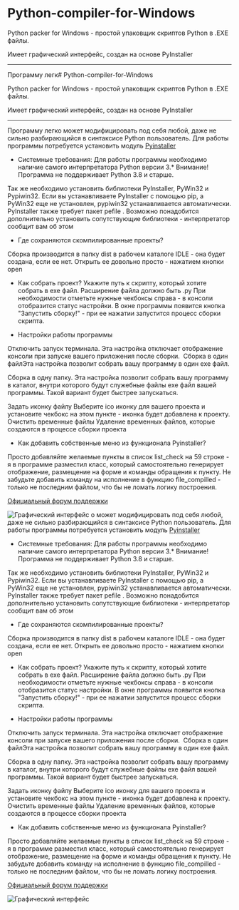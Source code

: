 # Python-compiler-for-Windows

Python packer for Windows - простой упаковщик скриптов Python в .EXE файлы.

Имеет графический интерфейс, создан на основе PyInstaller
***
Программу легк# Python-compiler-for-Windows

Python packer for Windows - простой упаковщик скриптов Python в .EXE файлы.

Имеет графический интерфейс, создан на основе PyInstaller
***
Программу легко может модифицировать под себя любой, даже не сильно разбирающийся в синтаксисе Python пользователь.
Для работы программы потребуется установить модуль [Pyinstaller](https://pypi.org/project/PyInstaller/)

* Системные требования:
Для работы программы необходимо наличие самого интерпретатора Python версии 3.*
Внимание! Программа не поддерживает Python 3.8 и старше.

Так же необходимо установить библиотеки PyInstaller, PyWin32 и Pypiwin32. 
Если вы устанавливаете PyInstaller с помощью pip, а PyWin32 еще не установлен, pypiwin32 устанавливается автоматически.
PyInstaller также требует пакет pefile .
Возможно понадобится дополнительно установить сопутствующие библиотеки - интерпретатор сообщит вам об этом

* Где сохраняются скомпилированные проекты?

Сборка производится в папку dist в рабочем каталоге IDLE - она будет создана, если ее нет.​
Открыть ее довольно просто - нажатием кнопки open​
​
* Как собрать проект?
Укажите путь к скрипту, который хотите собрать в exe файл.
Расширение файла должно быть .py
При необходимости отметьте нужные чекбоксы справа - в консоли отобразится статус настройки.
В окне программы появится кнопка "Запустить сборку!" - при ее нажатии запустится процесс сборки скрипта.

* Настройки работы программы

Отключить запуск терминала.​
Эта настройка отключает отображение консоли при запуске вашего приложения после сборки.
​
Сборка в один файл​
Эта настройка позволит собрать вашу программу в один exe файл​.

Сборка в одну папку.​
Эта настройка позволит собрать вашу программу в каталог, внутри которого будут служебные файлы exe файл вашей программы​.
Такой вариант будет быстрее запускаться.

Задать иконку файлу
Выберите ico иконку для вашего проекта и установите чекбокс на этом пункте - иконка будет добавлена к проекту.
​
Очистить временные файлы​
Удаление временных файлов, которые создаются в процессе сборки проекта​

* Как добавить собственные меню из функционала Pyinstaller?

Просто добавляйте желаемые пункты в список list_check на 59 строке - я в программе разместил класс, который самостоятельно генерирует отображение, размещение на форме и команды обращения к пункту.
Не забудьте добавить команду на исполнение в функцию file_compilled - только не последним файлом, что бы не ломать логику построения.


[Официальный форум поддержки](https://safezone.cc/threads/python-exe-compiller-programma-dlja-kompiljacii-skriptov-python-v-exe-fajly.34032/#post-278301)

![Графический интерфейс](https://safezone.cc/attachments/1575478644727-png.48058/)
о может модифицировать под себя любой, даже не сильно разбирающийся в синтаксисе Python пользователь.
Для работы программы потребуется установить модуль [Pyinstaller](https://pypi.org/project/PyInstaller/)

* Системные требования:
Для работы программы необходимо наличие самого интерпретатора Python версии 3.*
Внимание! Программа не поддерживает Python 3.8 и старше.

Так же необходимо установить библиотеки PyInstaller, PyWin32 и Pypiwin32. 
Если вы устанавливаете PyInstaller с помощью pip, а PyWin32 еще не установлен, pypiwin32 устанавливается автоматически.
PyInstaller также требует пакет pefile .
Возможно понадобится дополнительно установить сопутствующие библиотеки - интерпретатор сообщит вам об этом

* Где сохраняются скомпилированные проекты?

Сборка производится в папку dist в рабочем каталоге IDLE - она будет создана, если ее нет.​
Открыть ее довольно просто - нажатием кнопки open​
​
* Как собрать проект?
Укажите путь к скрипту, который хотите собрать в exe файл.
Расширение файла должно быть .py
При необходимости отметьте нужные чекбоксы справа - в консоли отобразится статус настройки.
В окне программы появится кнопка "Запустить сборку!" - при ее нажатии запустится процесс сборки скрипта.

* Настройки работы программы

Отключить запуск терминала.​
Эта настройка отключает отображение консоли при запуске вашего приложения после сборки.
​
Сборка в один файл​
Эта настройка позволит собрать вашу программу в один exe файл​.

Сборка в одну папку.​
Эта настройка позволит собрать вашу программу в каталог, внутри которого будут служебные файлы exe файл вашей программы​.
Такой вариант будет быстрее запускаться.

Задать иконку файлу
Выберите ico иконку для вашего проекта и установите чекбокс на этом пункте - иконка будет добавлена к проекту.
​
Очистить временные файлы​
Удаление временных файлов, которые создаются в процессе сборки проекта​

* Как добавить собственные меню из функционала Pyinstaller?

Просто добавляйте желаемые пункты в список list_check на 59 строке - я в программе разместил класс, который самостоятельно генерирует отображение, размещение на форме и команды обращения к пункту.
Не забудьте добавить команду на исполнение в функцию file_compilled - только не последним файлом, что бы не ломать логику построения.


[Официальный форум поддержки](https://safezone.cc/threads/python-exe-compiller-programma-dlja-kompiljacii-skriptov-python-v-exe-fajly.34032/#post-278301)

![Графический интерфейс](https://safezone.cc/attachments/1575478644727-png.48058/)
